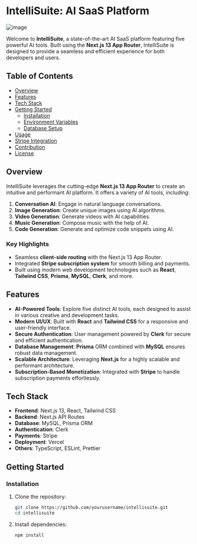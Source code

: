 # IntelliSuite: AI SaaS Platform

![image](https://github.com/user-attachments/assets/ff144271-0cef-43fa-ba1f-8dbb64a3aa30)


Welcome to **IntelliSuite**, a state-of-the-art AI SaaS platform featuring five powerful AI tools. Built using the **Next.js 13 App Router**, IntelliSuite is designed to provide a seamless and efficient experience for both developers and users.

## Table of Contents

- [Overview](#overview)
- [Features](#features)
- [Tech Stack](#tech-stack)
- [Getting Started](#getting-started)
  - [Installation](#installation)
  - [Environment Variables](#environment-variables)
  - [Database Setup](#database-setup)
- [Usage](#usage)
- [Stripe Integration](#stripe-integration)
- [Contribution](#contribution)
- [License](#license)

## Overview

IntelliSuite leverages the cutting-edge **Next.js 13 App Router** to create an intuitive and performant AI platform. It offers a variety of AI tools, including:

1. **Conversation AI**: Engage in natural language conversations.
2. **Image Generation**: Create unique images using AI algorithms.
3. **Video Generation**: Generate videos with AI capabilities.
4. **Music Generation**: Compose music with the help of AI.
5. **Code Generation**: Generate and optimize code snippets using AI.

### Key Highlights

- Seamless **client-side routing** with the Next.js 13 App Router.
- Integrated **Stripe subscription system** for smooth billing and payments.
- Built using modern web development technologies such as **React**, **Tailwind CSS**, **Prisma**, **MySQL**, **Clerk**, and more.

## Features

- **AI-Powered Tools**: Explore five distinct AI tools, each designed to assist in various creative and development tasks.
- **Modern UI/UX**: Built with **React** and **Tailwind CSS** for a responsive and user-friendly interface.
- **Secure Authentication**: User management powered by **Clerk** for secure and efficient authentication.
- **Database Management**: **Prisma** ORM combined with **MySQL** ensures robust data management.
- **Scalable Architecture**: Leveraging **Next.js** for a highly scalable and performant architecture.
- **Subscription-Based Monetization**: Integrated with **Stripe** to handle subscription payments effortlessly.

## Tech Stack

- **Frontend**: Next.js 13, React, Tailwind CSS
- **Backend**: Next.js API Routes
- **Database**: MySQL, Prisma ORM
- **Authentication**: Clerk
- **Payments**: Stripe
- **Deployment**: Vercel
- **Others**: TypeScript, ESLint, Prettier

## Getting Started

### Installation

1. Clone the repository:

   ```bash
   git clone https://github.com/yourusername/intellisuite.git
   cd intellisuite
   ```

2. Install dependencies:

   ```bash
   npm install
   ```
